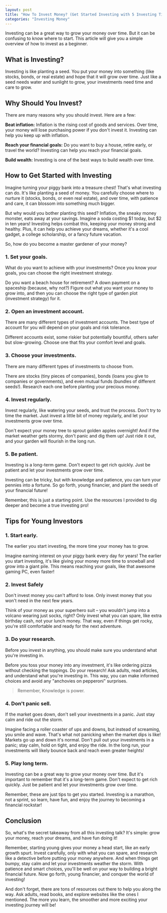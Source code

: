 ```yaml
---
layout: post
title: "How To Invest Money? (Get Started Investing with 5 Investing Tips)"
categories: "Investing Money"
---
```


Investing can be a great way to grow your money over time. But it can be confusing to know where to start. This article will give you a simple overview of how to invest as a beginner.

## What is Investing?

Investing is like planting a seed. You put your money into something (like stocks, bonds, or real estate) and hope that it will grow over time. Just like a seed needs water and sunlight to grow, your investments need time and care to grow.
  

## Why Should You Invest?

There are many reasons why you should invest. Here are a few:

**Beat inflation:** Inflation is the rising cost of goods and services. Over time, your money will lose purchasing power if you don't invest it. Investing can help you keep up with inflation.

**Reach your financial goals:** Do you want to buy a house, retire early, or travel the world? Investing can help you reach your financial goals.

**Build wealth:** Investing is one of the best ways to build wealth over time.
  

## How to Get Started with Investing

Imagine turning your piggy bank into a treasure chest! That's what investing can do. It's like planting a seed of money. You carefully choose where to nurture it (stocks, bonds, or even real estate), and over time, with patience and care, it can blossom into something much bigger.

But why would you bother planting this seed? Inflation, the sneaky money monster, eats away at your savings. Imagine a soda costing $1 today, but $2 in ten years! Investing helps combat this, keeping your money strong and healthy. Plus, it can help you achieve your dreams, whether it's a cool gadget, a college scholarship, or a fancy future vacation.

So, how do you become a master gardener of your money?

### 1. Set your goals.

What do you want to achieve with your investments? Once you know your goals, you can choose the right investment strategy.

Do you want a beach house for retirement? A down payment on a spaceship (because, why not?) Figure out what you want your money to grow into, and then you can choose the right type of garden plot (investment strategy) for it.

### 2. Open an investment account. 

There are many different types of investment accounts. The best type of account for you will depend on your goals and risk tolerance.

Different accounts exist, some riskier but potentially bountiful, others safer but slow-growing. Choose one that fits your comfort level and goals.

### 3. Choose your investments. 

There are many different types of investments to choose from.

There are stocks (tiny pieces of companies), bonds (loans you give to companies or governments), and even mutual funds (bundles of different seeds!). Research each one before planting your precious money.

### 4. Invest regularly.

Invest regularly, like watering your seeds, and trust the process. Don't try to time the market. Just invest a little bit of money regularly, and let your investments grow over time.

Don't expect your money tree to sprout golden apples overnight! And if the market weather gets stormy, don't panic and dig them up! Just ride it out, and your garden will flourish in the long run.

### 5. Be patient. 

Investing is a long-term game. Don't expect to get rich quickly. Just be patient and let your investments grow over time.

Investing can be tricky, but with knowledge and patience, you can turn your pennies into a fortune. So go forth, young financier, and plant the seeds of your financial future!

Remember, this is just a starting point. Use the resources I provided to dig deeper and become a true investing pro!
  

## Tips for Young Investors

### 1. Start early. 

The earlier you start investing, the more time your money has to grow.

Imagine earning interest on your piggy bank every day for years! The earlier you start investing, it's like giving your money more time to snowball and grow into a giant pile. This means reaching your goals, like that awesome gaming PC, even faster!

### 2. Invest Safely

Don't invest money you can't afford to lose. Only invest money that you won't need in the next few years.

Think of your money as your superhero suit – you wouldn't jump into a volcano wearing just socks, right? Only invest what you can spare, like extra birthday cash, not your lunch money. That way, even if things get rocky, you're still comfortable and ready for the next adventure.

### 3. Do your research. 

Before you invest in anything, you should make sure you understand what you're investing in.

Before you toss your money into any investment, it's like ordering pizza without checking the toppings. Do your research! Ask adults, read articles, and understand what you're investing in. This way, you can make informed choices and avoid any "anchovies on pepperoni" surprises.

> Remember, Knowledge is power.

### 4. Don't panic sell. 

If the market goes down, don't sell your investments in a panic. Just stay calm and ride out the storm.

Imagine facing a roller coaster of ups and downs, but instead of screaming, you smile and wave. That's what not panicking when the market dips is like! Markets go up and down it's normal. Don't pull out your investments in a panic; stay calm, hold on tight, and enjoy the ride. In the long run, your investments will likely bounce back and reach even greater heights!

### 5. Play long term.

Investing can be a great way to grow your money over time. But it's important to remember that it's a long-term game. Don't expect to get rich quickly. Just be patient and let your investments grow over time.

Remember, these are just tips to get you started. Investing is a marathon, not a sprint, so learn, have fun, and enjoy the journey to becoming a financial rockstar!

## Conclusion

So, what's the secret takeaway from all this investing talk? It's simple: grow your money, reach your dreams, and have fun doing it!

Remember, starting young gives your money a head start, like an early growth spurt. Invest carefully, only with what you can spare, and research like a detective before putting your money anywhere. And when things get bumpy, stay calm and let your investments weather the storm. With patience and smart choices, you'll be well on your way to building a bright financial future. Now go forth, young financier, and conquer the world of investing!

And don't forget, there are tons of resources out there to help you along the way. Ask adults, read books, and explore websites like the ones I mentioned. The more you learn, the smoother and more exciting your investing journey will be!
